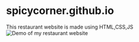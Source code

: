# spicycorner.github.io
This restaurant website is made using HTML,CSS,JS
![Demo of my restaurant website](https://user-images.githubusercontent.com/83139163/151428298-7dc2111b-96e1-4bd9-9ab4-c9bdf2d2fce1.jpeg)
